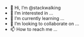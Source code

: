 - 👋 Hi, I’m @stackwalking
- 👀 I’m interested in ...
- 🌱 I’m currently learning ...
- 💞️ I’m looking to collaborate on ...
- 📫 How to reach me ...

<!---
stackwalking/stackwalking is a ✨ special ✨ repository because its `README.md` (this file) appears on your GitHub profile.
You can click the Preview link to take a look at your changes.
--->
